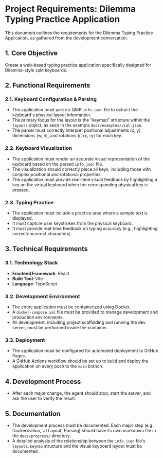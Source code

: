 # Project Requirements: Dilemma Typing Practice Application

This document outlines the requirements for the Dilemma Typing Practice Application, as gathered from the development conversation.

## 1. Core Objective
Create a web-based typing practice application specifically designed for Dilemma-style split keyboards.

## 2. Functional Requirements

### 2.1. Keyboard Configuration & Parsing
- The application must parse a QMK `info.json` file to extract the keyboard's physical layout information.
- The primary focus for the layout is the "keymap" structure within the `layouts` object, as seen in the example `docs/examples/vial.json`.
- The parser must correctly interpret positional adjustments (x, y), dimensions (w, h), and rotations (r, rx, ry) for each key.

### 2.2. Keyboard Visualization
- The application must render an accurate visual representation of the keyboard based on the parsed `info.json` file.
- The visualization should correctly place all keys, including those with complex positional and rotational properties.
- The application must provide real-time visual feedback by highlighting a key on the virtual keyboard when the corresponding physical key is pressed.

### 2.3. Typing Practice
- The application must include a practice area where a sample text is displayed.
- It must capture user keystrokes from the physical keyboard.
- It must provide real-time feedback on typing accuracy (e.g., highlighting correct/incorrect characters).

## 3. Technical Requirements

### 3.1. Technology Stack
- **Frontend Framework**: React
- **Build Tool**: Vite
- **Language**: TypeScript

### 3.2. Development Environment
- The entire application must be containerized using Docker.
- A `docker-compose.yml` file must be provided to manage development and production environments.
- All development, including project scaffolding and running the dev server, must be performed inside the container.

### 3.3. Deployment
- The application must be configured for automated deployment to GitHub Pages.
- A GitHub Actions workflow should be set up to build and deploy the application on every push to the `main` branch.

## 4. Development Process
- After each major change, the agent should stop, start the server, and ask the user to verify the result.

## 5. Documentation
- The development process must be documented. Each major step (e.g., Dockerization, UI Layout, Parsing) should have its own markdown file in the `docs/progress/` directory.
- A detailed analysis of the relationship between the `info.json` file's `layouts.keymap` structure and the visual keyboard layout must be documented.
